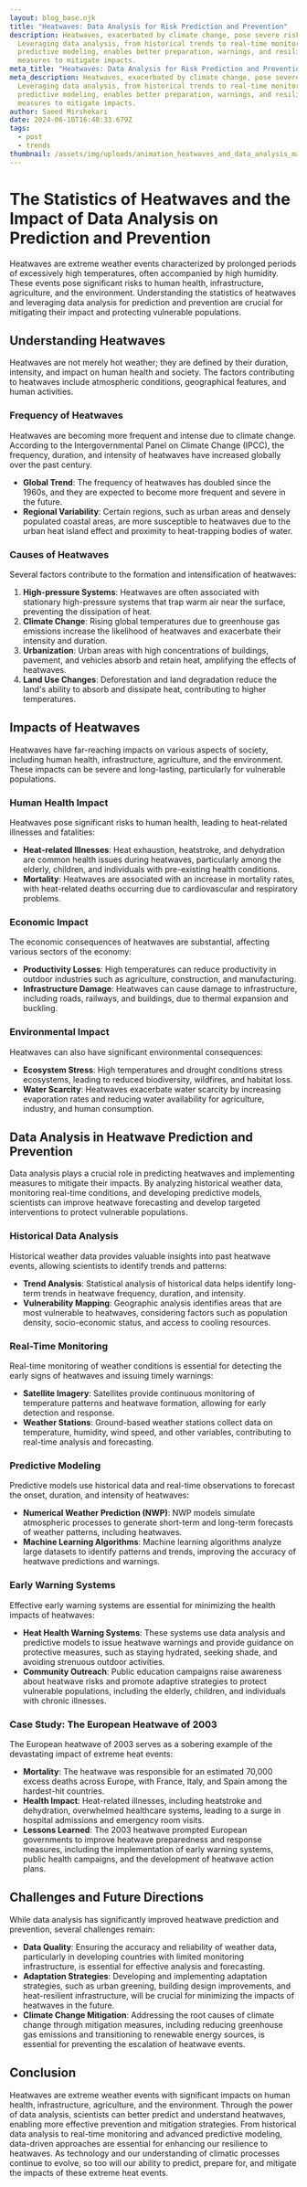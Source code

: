 ```yaml
---
layout: blog_base.njk
title: "Heatwaves: Data Analysis for Risk Prediction and Prevention"
description: Heatwaves, exacerbated by climate change, pose severe risks.
  Leveraging data analysis, from historical trends to real-time monitoring and
  predictive modeling, enables better preparation, warnings, and resilience
  measures to mitigate impacts.
meta_title: "Heatwaves: Data Analysis for Risk Prediction and Prevention"
meta_description: Heatwaves, exacerbated by climate change, pose severe risks.
  Leveraging data analysis, from historical trends to real-time monitoring and
  predictive modeling, enables better preparation, warnings, and resilience
  measures to mitigate impacts.
author: Saeed Mirshekari
date: 2024-06-10T16:40:33.679Z
tags:
  - post
  - trends
thumbnail: /assets/img/uploads/animation_heatwaves_and_data_analysis_maps_2032983298.png
---
```

# The Statistics of Heatwaves and the Impact of Data Analysis on Prediction and Prevention

Heatwaves are extreme weather events characterized by prolonged periods of excessively high temperatures, often accompanied by high humidity. These events pose significant risks to human health, infrastructure, agriculture, and the environment. Understanding the statistics of heatwaves and leveraging data analysis for prediction and prevention are crucial for mitigating their impact and protecting vulnerable populations.

## Understanding Heatwaves

Heatwaves are not merely hot weather; they are defined by their duration, intensity, and impact on human health and society. The factors contributing to heatwaves include atmospheric conditions, geographical features, and human activities.

### Frequency of Heatwaves

Heatwaves are becoming more frequent and intense due to climate change. According to the Intergovernmental Panel on Climate Change (IPCC), the frequency, duration, and intensity of heatwaves have increased globally over the past century.

- **Global Trend**: The frequency of heatwaves has doubled since the 1960s, and they are expected to become more frequent and severe in the future.
- **Regional Variability**: Certain regions, such as urban areas and densely populated coastal areas, are more susceptible to heatwaves due to the urban heat island effect and proximity to heat-trapping bodies of water.

### Causes of Heatwaves

Several factors contribute to the formation and intensification of heatwaves:

1. **High-pressure Systems**: Heatwaves are often associated with stationary high-pressure systems that trap warm air near the surface, preventing the dissipation of heat.
2. **Climate Change**: Rising global temperatures due to greenhouse gas emissions increase the likelihood of heatwaves and exacerbate their intensity and duration.
3. **Urbanization**: Urban areas with high concentrations of buildings, pavement, and vehicles absorb and retain heat, amplifying the effects of heatwaves.
4. **Land Use Changes**: Deforestation and land degradation reduce the land's ability to absorb and dissipate heat, contributing to higher temperatures.

## Impacts of Heatwaves

Heatwaves have far-reaching impacts on various aspects of society, including human health, infrastructure, agriculture, and the environment. These impacts can be severe and long-lasting, particularly for vulnerable populations.

### Human Health Impact

Heatwaves pose significant risks to human health, leading to heat-related illnesses and fatalities:

- **Heat-related Illnesses**: Heat exhaustion, heatstroke, and dehydration are common health issues during heatwaves, particularly among the elderly, children, and individuals with pre-existing health conditions.
- **Mortality**: Heatwaves are associated with an increase in mortality rates, with heat-related deaths occurring due to cardiovascular and respiratory problems.

### Economic Impact

The economic consequences of heatwaves are substantial, affecting various sectors of the economy:

- **Productivity Losses**: High temperatures can reduce productivity in outdoor industries such as agriculture, construction, and manufacturing.
- **Infrastructure Damage**: Heatwaves can cause damage to infrastructure, including roads, railways, and buildings, due to thermal expansion and buckling.

### Environmental Impact

Heatwaves can also have significant environmental consequences:

- **Ecosystem Stress**: High temperatures and drought conditions stress ecosystems, leading to reduced biodiversity, wildfires, and habitat loss.
- **Water Scarcity**: Heatwaves exacerbate water scarcity by increasing evaporation rates and reducing water availability for agriculture, industry, and human consumption.

## Data Analysis in Heatwave Prediction and Prevention

Data analysis plays a crucial role in predicting heatwaves and implementing measures to mitigate their impacts. By analyzing historical weather data, monitoring real-time conditions, and developing predictive models, scientists can improve heatwave forecasting and develop targeted interventions to protect vulnerable populations.

### Historical Data Analysis

Historical weather data provides valuable insights into past heatwave events, allowing scientists to identify trends and patterns:

- **Trend Analysis**: Statistical analysis of historical data helps identify long-term trends in heatwave frequency, duration, and intensity.
- **Vulnerability Mapping**: Geographic analysis identifies areas that are most vulnerable to heatwaves, considering factors such as population density, socio-economic status, and access to cooling resources.

### Real-Time Monitoring

Real-time monitoring of weather conditions is essential for detecting the early signs of heatwaves and issuing timely warnings:

- **Satellite Imagery**: Satellites provide continuous monitoring of temperature patterns and heatwave formation, allowing for early detection and response.
- **Weather Stations**: Ground-based weather stations collect data on temperature, humidity, wind speed, and other variables, contributing to real-time analysis and forecasting.

### Predictive Modeling

Predictive models use historical data and real-time observations to forecast the onset, duration, and intensity of heatwaves:

- **Numerical Weather Prediction (NWP)**: NWP models simulate atmospheric processes to generate short-term and long-term forecasts of weather patterns, including heatwaves.
- **Machine Learning Algorithms**: Machine learning algorithms analyze large datasets to identify patterns and trends, improving the accuracy of heatwave predictions and warnings.

### Early Warning Systems

Effective early warning systems are essential for minimizing the health impacts of heatwaves:

- **Heat Health Warning Systems**: These systems use data analysis and predictive models to issue heatwave warnings and provide guidance on protective measures, such as staying hydrated, seeking shade, and avoiding strenuous outdoor activities.
- **Community Outreach**: Public education campaigns raise awareness about heatwave risks and promote adaptive strategies to protect vulnerable populations, including the elderly, children, and individuals with chronic illnesses.

### Case Study: The European Heatwave of 2003

The European heatwave of 2003 serves as a sobering example of the devastating impact of extreme heat events:

- **Mortality**: The heatwave was responsible for an estimated 70,000 excess deaths across Europe, with France, Italy, and Spain among the hardest-hit countries.
- **Health Impact**: Heat-related illnesses, including heatstroke and dehydration, overwhelmed healthcare systems, leading to a surge in hospital admissions and emergency room visits.
- **Lessons Learned**: The 2003 heatwave prompted European governments to improve heatwave preparedness and response measures, including the implementation of early warning systems, public health campaigns, and the development of heatwave action plans.

## Challenges and Future Directions

While data analysis has significantly improved heatwave prediction and prevention, several challenges remain:

- **Data Quality**: Ensuring the accuracy and reliability of weather data, particularly in developing countries with limited monitoring infrastructure, is essential for effective analysis and forecasting.
- **Adaptation Strategies**: Developing and implementing adaptation strategies, such as urban greening, building design improvements, and heat-resilient infrastructure, will be crucial for minimizing the impacts of heatwaves in the future.
- **Climate Change Mitigation**: Addressing the root causes of climate change through mitigation measures, including reducing greenhouse gas emissions and transitioning to renewable energy sources, is essential for preventing the escalation of heatwave events.

## Conclusion

Heatwaves are extreme weather events with significant impacts on human health, infrastructure, agriculture, and the environment. Through the power of data analysis, scientists can better predict and understand heatwaves, enabling more effective prevention and mitigation strategies. From historical data analysis to real-time monitoring and advanced predictive modeling, data-driven approaches are essential for enhancing our resilience to heatwaves. As technology and our understanding of climatic processes continue to evolve, so too will our ability to predict, prepare for, and mitigate the impacts of these extreme heat events.